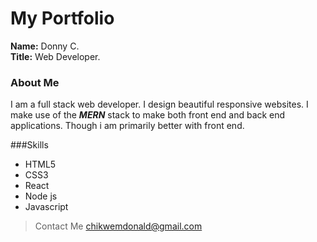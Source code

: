 
# My Portfolio

**Name:** Donny C.  
**Title:** Web Developer.  

### About Me

I am a full stack web developer. I design beautiful responsive websites. I make use of the ***MERN*** stack to make both front end and back end applications. Though i am primarily better with front end.

###Skills

- HTML5
- CSS3
- React
- Node js
- Javascript

>Contact Me
>chikwemdonald@gmail.com